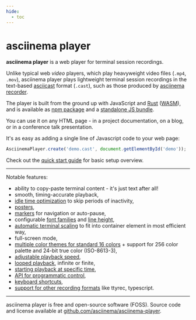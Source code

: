 ```yaml
---
hide:
  - toc
---
```


# asciinema player

__asciinema player__ is a web player for terminal session recordings.

Unlike typical web _video_ players, which play heavyweight video files (`.mp4`,
`.mov`), asciinema player plays lightweight terminal session recordings in the
text-based [asciicast](../asciicast/v2.md) format (`.cast`), such as those
produced by [asciinema recorder](../cli/index.md).

<div class="player" id="player-manual-player-intro"></div>

The player is built from the ground up with JavaScript and
[Rust](https://www.rust-lang.org/) ([WASM](https://webassembly.org/)), and is
available as [npm package](https://www.npmjs.com/package/asciinema-player) and a
[standalone JS
bundle](https://github.com/asciinema/asciinema-player/releases/latest).

You can use it on any HTML page - in a project documentation, on a blog, or in a
conference talk presentation.

It's as easy as adding a single line of Javascript code to your web page:

```javascript
AsciinemaPlayer.create('demo.cast', document.getElementById('demo'));
```

Check out the [quick start guide](quick-start.md) for basic setup overview.

---

Notable features:

- ability to copy-paste terminal content - it's just text after all!
- smooth, timing-accurate playback,
- [idle time optimization](options.md#idletimelimit) to skip periods of
  inactivity,
- [posters](options.md#poster),
- [markers](markers.md) for navigation or auto-pause,
- configurable [font families](options.md#terminalfontfamily) and [line
  height](options.md#terminallineheight),
- [automatic terminal scaling](options.md#fit) to fit into container element in
  most efficient way,
- full-screen mode,
- [multiple color themes for standard 16 colors](options.md#theme) + support for
  256 color palette and 24-bit true color (ISO-8613-3),
- [adjustable playback speed](options.md#speed),
- [looped playback](options.md#loop), infinite or finite,
- [starting playback at specific time](options.md#startat),
- [API for programmatic control](api.md),
- [keyboard shortcuts](shortcuts.md),
- [support for other recording
  formats](loading.md#playing-other-recording-formats) like ttyrec, typescript.

---

asciinema player is free and open-source software (FOSS). Source code and
license available at
[github.com/asciinema/asciinema-player](https://github.com/asciinema/asciinema-player).
